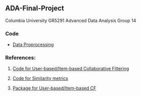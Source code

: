 ## ADA-Final-Project
Columbia University GR5291 Advanced Data Analysis Group 14

### Code
* [Data Proprocessing](https://colab.research.google.com/drive/1_lrNRPoWZeHqz4rCv50nCJVtrosqgiMX#scrollTo=82VQcV0S-my-)

### References:

1. [Code for User-based/Item-based Collaborative Filtering](https://github.com/revantkumar/Collaborative-Filtering)

2. [Code for Similarity metrics](https://github.com/nkrishn9/Collaborative-Filtering-Recommendation-Engine)

3. [Package for User-based/Item-based CF](https://github.com/ChangUk/pyCollaborativeFiltering)
